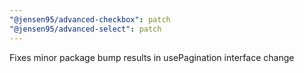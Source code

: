 ```yaml
---
"@jensen95/advanced-checkbox": patch
"@jensen95/advanced-select": patch
---
```


Fixes minor package bump results in usePagination interface change
